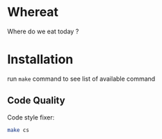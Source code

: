 # Whereat
Where do we eat today ?

# Installation

run `make` command to see list of available command

## Code Quality

Code style fixer:

``` bash
make cs
```
